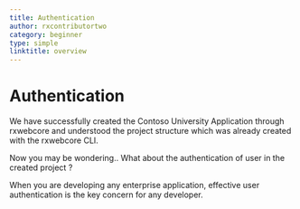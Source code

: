 ```yaml
---
title: Authentication
author: rxcontributortwo
category: beginner
type: simple
linktitle: overview
---
```


# Authentication

We have successfully created the Contoso University Application through rxwebcore and understood the project structure which was already created with the rxwebcore CLI. 

Now you may be wondering.. What about the authentication of user in the created project ?

When you are developing any enterprise application, effective user authentication is the key concern for any developer. 

